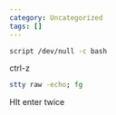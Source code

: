 ```yaml
---
category: Uncategorized
tags: []
---
```


```bash - target
script /dev/null -c bash 
```

ctrl-z 

```bash - kali
stty raw -echo; fg 
```

HIt enter twice